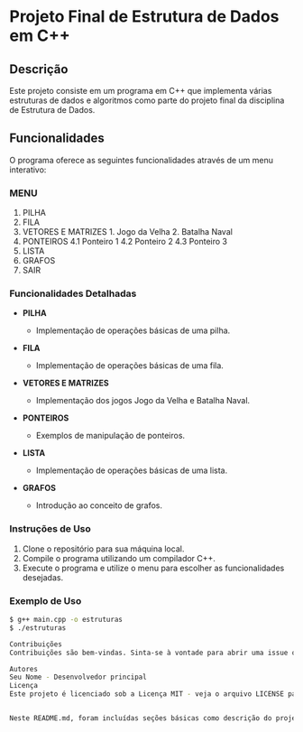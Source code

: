 # Projeto Final de Estrutura de Dados em C++

## Descrição
Este projeto consiste em um programa em C++ que implementa várias estruturas de dados e algoritmos como parte do projeto final da disciplina de Estrutura de Dados.

## Funcionalidades

O programa oferece as seguintes funcionalidades através de um menu interativo:

### MENU

  1. PILHA
  2. FILA
  3. VETORES E MATRIZES
    1. Jogo da Velha
    2. Batalha Naval
  4. PONTEIROS
    4.1 Ponteiro 1
    4.2 Ponteiro 2
    4.3 Ponteiro 3   
  5. LISTA
  6. GRAFOS
  0. SAIR

### Funcionalidades Detalhadas

- **PILHA**
  - Implementação de operações básicas de uma pilha.

- **FILA**
  - Implementação de operações básicas de uma fila.

- **VETORES E MATRIZES**
  - Implementação dos jogos Jogo da Velha e Batalha Naval.

- **PONTEIROS**
  - Exemplos de manipulação de ponteiros.

- **LISTA**
  - Implementação de operações básicas de uma lista.

- **GRAFOS**
  - Introdução ao conceito de grafos.

### Instruções de Uso

1. Clone o repositório para sua máquina local.
2. Compile o programa utilizando um compilador C++.
3. Execute o programa e utilize o menu para escolher as funcionalidades desejadas.

### Exemplo de Uso

```bash
$ g++ main.cpp -o estruturas
$ ./estruturas

Contribuições
Contribuições são bem-vindas. Sinta-se à vontade para abrir uma issue ou enviar um pull request.

Autores
Seu Nome - Desenvolvedor principal
Licença
Este projeto é licenciado sob a Licença MIT - veja o arquivo LICENSE para mais detalhes.


Neste README.md, foram incluídas seções básicas como descrição do projeto, funcionalidades, instruções de uso, exemplo de compilação e execução, além de informações sobre contribuições, autores e licença. Certifique-se de personalizar as seções com informações específicas do seu projeto e ajustar conforme necessário.
